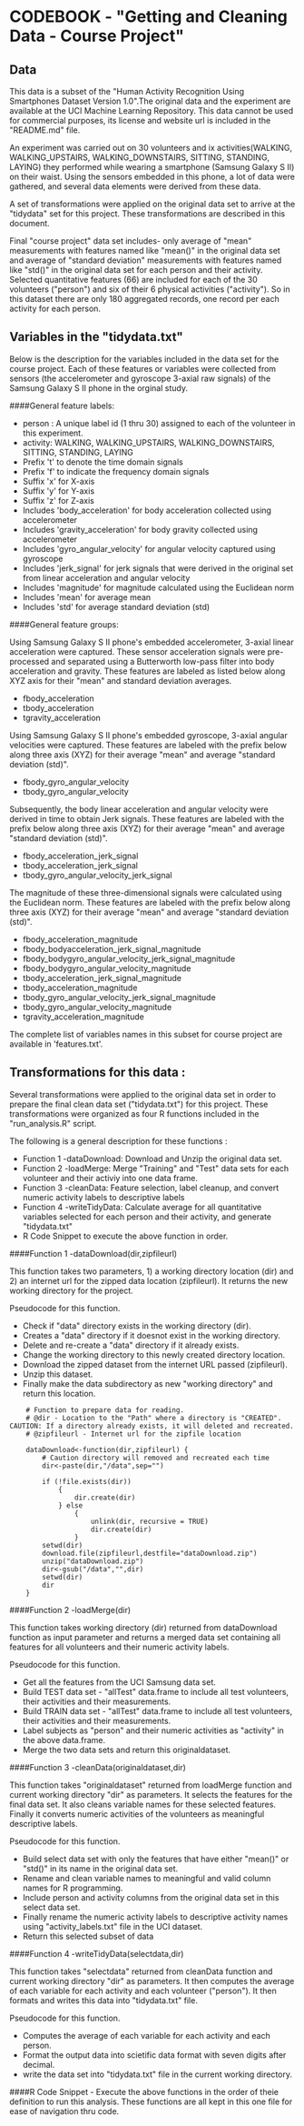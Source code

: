 # CODEBOOK - "Getting and Cleaning Data - Course Project"

## Data
This data is a subset of the "Human Activity Recognition Using Smartphones Dataset Version 1.0".The original data and the experiment are available at the UCI Machine Learning Repository. This data cannot be used for commercial purposes, its license and website url is included in the "README.md" file.

An experiment was carried out on 30 volunteers and ix activities(WALKING, WALKING_UPSTAIRS, WALKING_DOWNSTAIRS, SITTING, STANDING, LAYING) they performed while wearing a smartphone (Samsung Galaxy S II) on their waist. Using the sensors embedded in this phone, a lot of data were gathered, and several data elements were derived from these data. 

A set of transformations were applied on the original data set to arrive at the "tidydata" set for this project. These transformations are described in this document.

Final "course project" data set includes- only average of "mean" measurements with features named like "mean()" in the original data set and 
average of "standard deviation" measurements  with features named like "std()" in the original data set for each person and their activity.
Selected quantitative features (66) are included for each of the 30 volunteers ("person") and six of their 6 physical activities ("activity"). 
So in this dataset there are only 180 aggregated records, one record per each activity for each person. 

## Variables in the "tidydata.txt"

Below is the description for the variables included in the data set for the course project. Each of these features or variables were collected from sensors 
(the accelerometer and gyroscope 3-axial raw signals) of the Samsung Galaxy S II phone in the orginal study.

####General feature labels:
* person : A unique label id (1 thru 30) assigned to each of the volunteer in this experiment.
* activity: WALKING, WALKING_UPSTAIRS, WALKING_DOWNSTAIRS, SITTING, STANDING, LAYING 
* Prefix 't' to denote the time domain signals
* Prefix 'f' to indicate the frequency domain signals
* Suffix 'x' for X-axis
* Suffix 'y' for Y-axis
* Suffix 'z' for Z-axis
* Includes 'body_acceleration' for body acceleration collected using accelerometer
* Includes 'gravity_acceleration' for body gravity collected using accelerometer
* Includes 'gyro_angular_velocity' for angular velocity captured using gyroscope
* Includes 'jerk_signal' for jerk signals that were derived in the original set from linear acceleration and angular velocity
* Includes 'magnitude'  for magnitude calculated using the Euclidean norm 
* Includes 'mean' for average mean
* Includes 'std' for average standard deviation (std)

####General feature groups:

Using Samsung Galaxy S II phone's embedded accelerometer, 3-axial linear acceleration were captured. These sensor acceleration signals were pre-processed and separated using a Butterworth low-pass filter into body acceleration and gravity. These features are labeled as listed below along XYZ axis for their "mean" and standard deviation averages. 

* fbody_acceleration
* tbody_acceleration
* tgravity_acceleration


Using Samsung Galaxy S II phone's embedded gyroscope, 3-axial angular velocities were captured. These features are labeled with the prefix below along three axis (XYZ) for their average "mean" and average "standard deviation (std)".

* fbody_gyro_angular_velocity
* tbody_gyro_angular_velocity


Subsequently, the body linear acceleration and angular velocity were derived in time to obtain Jerk signals. These features are labeled with the prefix below along three axis (XYZ) for their average "mean" and average "standard deviation (std)".

* fbody_acceleration_jerk_signal
* tbody_acceleration_jerk_signal
* tbody_gyro_angular_velocity_jerk_signal

The magnitude of these three-dimensional signals were calculated using the Euclidean norm. These features are labeled with the prefix below along three axis (XYZ) for their average "mean" and average "standard deviation (std)".

* fbody_acceleration_magnitude
* fbody_bodyacceleration_jerk_signal_magnitude
* fbody_bodygyro_angular_velocity_jerk_signal_magnitude
* fbody_bodygyro_angular_velocity_magnitude
* tbody_acceleration_jerk_signal_magnitude
* tbody_acceleration_magnitude
* tbody_gyro_angular_velocity_jerk_signal_magnitude
* tbody_gyro_angular_velocity_magnitude
* tgravity_acceleration_magnitude

The complete list of variables names in this subset for course project are available in 'features.txt'.

## Transformations for this data : 
Several transformations were applied to the original data set in order to prepare the final clean data set ("tidydata.txt") for this project. These transformations were organized as four R functions included in the "run_analysis.R" script. 
	
The following is a general description for these functions :
	
* Function 1 -dataDownload: Download and Unzip the original data set.
* Function 2 -loadMerge: Merge "Training" and "Test" data sets for each volunteer and their activiy into one data frame.
* Function 3 -cleanData: Feature selection, label cleanup, and convert numeric activity labels to descriptive labels
* Function 4 -writeTidyData: Calculate average for all quantitative variables selected for each person and their activity, and generate "tidydata.txt"
* R Code Snippet to execute the above function in order.
	
####Function 1 -dataDownload(dir,zipfileurl)

This function takes two parameters, 1) a working directory location (dir) and 2) an internet url for the zipped data location (zipfileurl). It returns the new working directory for the project.

Pseudocode for this function.
* Check if "data" directory exists in the working directory (dir).
* Creates a "data" directory if it doesnot exist in the working directory.
* Delete and re-create a "data" directory if it already exists.
* Change the working directory to this newly created directory location.
* Download the zipped dataset from the internet URL passed (zipfileurl).
* Unzip this dataset.
* Finally make the data subdirectory as new "working directory" and return this location.

```
    # Function to prepare data for reading.
    # @dir - Location to the "Path" where a directory is "CREATED". CAUTION: If a directory already exists, it will deleted and recreated.
    # @zipfileurl - Internet url for the zipfile location

    dataDownload<-function(dir,zipfileurl) {
		# Caution directory will removed and recreated each time
        dir<-paste(dir,"/data",sep="") 
		
        if (!file.exists(dir)) 
            {
                dir.create(dir) 
            } else  
                {
                    unlink(dir, recursive = TRUE)
                    dir.create(dir) 
                }
        setwd(dir)
        download.file(zipfileurl,destfile="dataDownload.zip")
        unzip("dataDownload.zip")
        dir<-gsub("/data","",dir)
        setwd(dir)
        dir
    }
```
    
####Function 2 -loadMerge(dir)

This function takes working directory (dir) returned from dataDownload function as input parameter and returns a merged data set containing all features for all volunteers and their numeric activity labels.

Pseudocode for this function.
* Get all the features from the UCI Samsung data set. 
* Build TEST data set - "allTest" data.frame to include all test volunteers, their activities and their measurements. 
* Build TRAIN data set - "allTest" data.frame to include all test volunteers, their activities and their measurements.
* Label subjects as "person" and their numeric activities as "activity" in the above data.frame.
* Merge the two data sets and return this originaldataset.

####Function 3 -cleanData(originaldataset,dir)

This function takes "originaldataset" returned from loadMerge function and current working directory "dir" as parameters. It selects the features for the final data set. It also cleans variable names for these selected features. Finally it converts numeric activities of the volunteers as meaningful descriptive labels.

Pseudocode for this function.
* Build select data set with only the features that have either "mean()" or "std()" in its name in the original data set.
* Rename and clean variable names to meaningful and valid column names for R programming.
* Include person and activity columns from the original data set in this select data set.
* Finally rename the numeric activity labels to descriptive activity names using "activity_labels.txt" file in the UCI dataset.
* Return this selected subset of data


####Function 4 -writeTidyData(selectdata,dir)

This function takes "selectdata" returned from cleanData function and current working directory "dir" as parameters. It then computes the average of each variable for each activity and each volunteer ("person"). It then formats and writes this data into "tidydata.txt" file.

Pseudocode for this function.
* Computes the average of each variable for each activity and each person.
* Format the output data into scietific data format with seven digits after decimal.
* write the data set into "tidydata.txt" file in the current working directory. 

####R Code Snippet - Execute the above functions in the order of theie definition to run this analysis. These functions are all kept in this one file for ease of navigation thru code.




    
    
    
    
    
